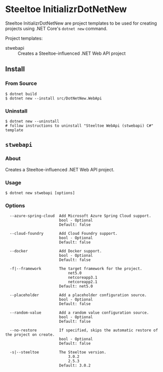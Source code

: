 # Steeltoe InitializrDotNetNew

Steeltoe InitializrDotNetNew are project templates to be used for creating projects using .NET Core's `dotnet new`
command.

Project templates:
<dl>
  <dt>stwebapi</dt>
  <dd>Creates a Steeltoe-influenced .NET Web API project</dd>
</dl>

## Install

### From Source

```
$ dotnet build
$ dotnet new --install src/DotNetNew.WebApi
```

### Uninstall

```
$ dotnet new --uninstall
# follow instructions to uninstall "Steeltoe WebApi (stwebapi) C#" template
```


## `stwebapi`

### About

Creates a Steeltoe-influenced .NET Web API project.

### Usage

```
$ dotnet new stwebapi [options]
```

### Options

```
  --azure-spring-cloud  Add Microsoft Azure Spring Cloud support.
                        bool - Optional
                        Default: false

  --cloud-foundry       Add Cloud Foundry support.
                        bool - Optional
                        Default: false

  --docker              Add Docker support.
                        bool - Optional
                        Default: false

  -f|--framework        The target framework for the project.
                            net5.0
                            netcoreapp3.1
                            netcoreapp2.1
                        Default: net5.0

  --placeholder         Add a placeholder configuration source.
                        bool - Optional
                        Default: false

  --random-value        Add a random value configuration source.
                        bool - Optional
                        Default: false

  --no-restore          If specified, skips the automatic restore of the project on create.
                        bool - Optional
                        Default: false

  -s|--steeltoe         The Steeltoe version.
                            3.0.2
                            2.5.3
                        Default: 3.0.2
```


